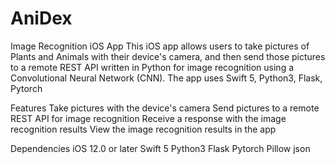 # AniDex

Image Recognition iOS App
This iOS app allows users to take pictures of Plants and Animals with their device's camera, and then send those pictures to a remote REST API written in Python for image recognition using a Convolutional Neural Network (CNN). The app uses Swift 5, Python3, Flask, Pytorch

Features
Take pictures with the device's camera
Send pictures to a remote REST API for image recognition
Receive a response with the image recognition results
View the image recognition results in the app

Dependencies
iOS 12.0 or later
Swift 5
Python3
Flask
Pytorch
Pillow
json
